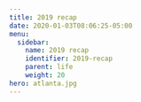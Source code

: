 ```yaml
---
title: 2019 recap
date: 2020-01-03T08:06:25-05:00
menu:
  sidebar:
    name: 2019 recap
    identifier: 2019-recap
    parent: life
    weight: 20
hero: atlanta.jpg
---
```


